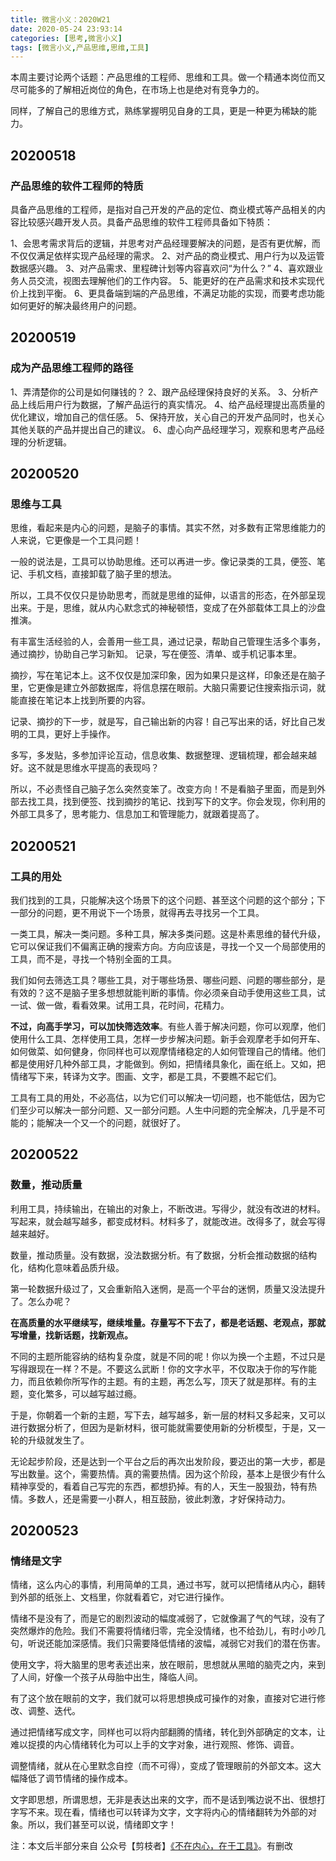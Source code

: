 ```yaml
---
title: 微言小义：2020W21
date: 2020-05-24 23:93:14
categories: [思考,微言小义]
tags: [微言小义,产品思维,思维,工具]
---
```


本周主要讨论两个话题：产品思维的工程师、思维和工具。做一个精通本岗位而又尽可能多的了解相近岗位的角色，在市场上也是绝对有竞争力的。

同样，了解自己的思维方式，熟练掌握明见自身的工具，更是一种更为稀缺的能力。

<!--more -->

## 20200518

### 产品思维的软件工程师的特质

具备产品思维的工程师，是指对自己开发的产品的定位、商业模式等产品相关的内容比较感兴趣开发人员。具备产品思维的软件工程师具备如下特质：

1、会思考需求背后的逻辑，并思考对产品经理要解决的问题，是否有更优解，而不仅仅满足依样实现产品经理的需求。
2、对产品的商业模式、用户行为以及运管数据感兴趣。
3、对产品需求、里程碑计划等内容喜欢问“为什么？”
4、喜欢跟业务人员交流，视图去理解他们的工作内容。
5、能更好的在产品需求和技术实现代价上找到平衡。
6、更具备端到端的产品思维，不满足功能的实现，而要考虑功能如何更好的解决最终用户的问题。

## 20200519

### 成为产品思维工程师的路径

1、弄清楚你的公司是如何赚钱的？
2、跟产品经理保持良好的关系。
3、分析产品上线后用户行为数据，了解产品运行的真实情况。
4、给产品经理提出高质量的优化建议，增加自己的信任感。
5、保持开放，关心自己的开发产品同时，也关心其他关联的产品并提出自己的建议。
6、虚心向产品经理学习，观察和思考产品经理的分析逻辑。

## 20200520

### 思维与工具

思维，看起来是内心的问题，是脑子的事情。其实不然，对多数有正常思维能力的人来说，它更像是一个工具问题！

一般的说法是，工具可以协助思维。还可以再进一步。像记录类的工具，便签、笔记、手机文档，直接卸载了脑子里的想法。

所以，工具不仅仅只是协助思考，而就是思维的延伸，以语言的形态，在外部呈现出来。于是，思维，就从内心默念式的神秘顿悟，变成了在外部载体工具上的沙盘推演。

有丰富生活经验的人，会善用一些工具，通过记录，帮助自己管理生活多个事务，通过摘抄，协助自己学习新知。
记录，写在便签、清单、或手机记事本里。

摘抄，写在笔记本上。这不仅仅是加深印象，因为如果只是这样，印象还是在脑子里，它更像是建立外部数据库，将信息摆在眼前。大脑只需要记住搜索指示词，就能直接在笔记本上找到所要的内容。

记录、摘抄的下一步，就是写，自己输出新的内容！自己写出来的话，好比自己发明的工具，更好上手操作。

多写，多发贴，多参加评论互动，信息收集、数据整理、逻辑梳理，都会越来越好。这不就是思维水平提高的表现吗？

所以，不必责怪自己脑子怎么突然变笨了。改变方向！不是看脑子里面，而是到外部去找工具，找到便签、找到摘抄的笔记、找到写下的文字。你会发现，你利用的外部工具多了，思考能力、信息加工和管理能力，就跟着提高了。

## 20200521

### 工具的用处

我们找到的工具，只能解决这个场景下的这个问题、甚至这个问题的这个部分；下一部分的问题，更不用说下一个场景，就得再去寻找另一个工具。

一类工具，解决一类问题。多种工具，解决多类问题。这是朴素思维的替代升级，它可以保证我们不偏离正确的搜索方向。方向应该是，寻找一个又一个局部使用的工具，而不是，寻找一个特别全面的工具。

我们如何去筛选工具？哪些工具，对于哪些场景、哪些问题、问题的哪些部分，是有效的？这不是脑子里多想想就能判断的事情。你必须亲自动手使用这些工具，试一试、做一做，看看效果。试用工具，花时间，花精力。

**不过，向高手学习，可以加快筛选效率**。有些人善于解决问题，你可以观摩，他们使用什么工具、怎样使用工具，怎样一步步解决问题。新手会观摩老手如何开车、如何做菜、如何健身，你同样也可以观摩情绪稳定的人如何管理自己的情绪。他们都是使用好几种外部工具，才能做到。例如，把情绪具象化，画在纸上。又如，把情绪写下来，转译为文字。图画、文字，都是工具，不要瞧不起它们。

工具有工具的用处，不必高估，以为它们可以解决一切问题，也不能低估，因为它们至少可以解决一部分问题、又一部分问题。人生中问题的完全解决，几乎是不可能的；能解决一个又一个的问题，就很好了。

## 20200522

### 数量，推动质量

利用工具，持续输出，在输出的对象上，不断改进。写得少，就没有改进的材料。写起来，就会越写越多，都变成材料。材料多了，就能改进。改得多了，就会写得越来越好。

数量，推动质量。没有数据，没法数据分析。有了数据，分析会推动数据的结构化，结构化意味着品质升级。

第一轮数据升级过了，又会重新陷入迷惘，是高一个平台的迷惘，质量又没法提升了。怎么办呢？

**在高质量的水平继续写，继续堆量。存量写不下去了，都是老话题、老观点，那就写增量，找新话题，找新观点。**

不同的主题所能容纳的结构复杂度，就是不同的呢！你以为换一个主题，不过只是写得跟现在一样？不是。不要这么武断！你的文字水平，不仅取决于你的写作能力，而且依赖你所写作的主题。有的主题，再怎么写，顶天了就是那样。有的主题，变化繁多，可以越写越过瘾。

于是，你朝着一个新的主题，写下去，越写越多，新一层的材料又多起来，又可以进行数据分析了，但因为是新材料，很可能就需要使用新的分析模型，于是，又一轮的升级就发生了。

无论起步阶段，还是达到一个平台之后的再次出发阶段，要迈出的第一大步，都是写出数量。这个，需要热情。真的需要热情。因为这个阶段，基本上是很少有什么精神享受的，看着自己写完的东西，都想扔掉。有的人，天生一股狠劲，特有热情。多数人，还是需要一小群人，相互鼓励，彼此刺激，才好保持动力。

## 20200523

### 情绪是文字

情绪，这么内心的事情，利用简单的工具，通过书写，就可以把情绪从内心，翻转到外部的纸张上、文档里，你就看着它，对它进行操作。

情绪不是没有了，而是它的剧烈波动的幅度减弱了，它就像漏了气的气球，没有了突然爆炸的危险。我们不需要将情绪归零，完全没情绪，也不给劲儿，有时小吵几句，听说还能加深感情。我们只需要降低情绪的波幅，减弱它对我们的潜在伤害。

使用文字，将大脑里的思考表述出来，放在眼前，思想就从黑暗的脑壳之内，来到了人间，好像一个孩子从母胎中出生，降临人间。

有了这个放在眼前的文字，我们就可以将思想换成可操作的对象，直接对它进行修改、调整、迭代。

通过把情绪写成文字，同样也可以将内部翻腾的情绪，转化到外部确定的文本，让难以捉摸的内心情绪转化为可以上手的文字对象，进行观照、修饰、调音。

调整情绪，就从在心里默念自控（而不可得），变成了管理眼前的外部文本。这大幅降低了调节情绪的操作成本。

文字即思想，所谓思想，无非是表达出来的文字，而不是话到嘴边说不出、很想打字写不来。现在看，情绪也可以转译为文字，文字将内心的情绪翻转为外部的对象。所以，我们甚至可以说，情绪即文字！

注：本文后半部分来自 公众号【剪枝者】[《不在内心，在于工具》](https://mp.weixin.qq.com/s/DRqx1enqVRxVWuHHfR9JAA)。有删改
